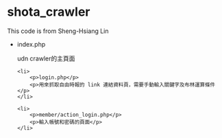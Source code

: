 # shota_crawler
This code is from Sheng-Hsiang Lin

<ul>
	<li>
		<p>index.php</p>
		<p>udn crawler的主頁面</p>
	</li>

	<li>
		<p>login.php</p>
		<p>用來抓取自由時報的 link 連結資料頁，需要手動輸入關鍵字及布林運算條件</p>
	</li>
	
	<li>
		<p>member/action_login.php</p>
		<p>輸入帳號和密碼的頁面</p>
	</li>


</ul>
